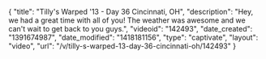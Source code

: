 {
    "title": "Tilly's Warped '13 - Day 36 Cincinnati, OH",
    "description": "Hey, we had a great time with all of you! The weather was awesome and we can't wait to get back to you guys.",
    "videoid": "142493",
    "date_created": "1391674987",
    "date_modified": "1418181156",
    "type": "captivate",
    "layout": "video",
    "url": "\/v\/tilly-s-warped-13-day-36-cincinnati-oh\/142493"
}